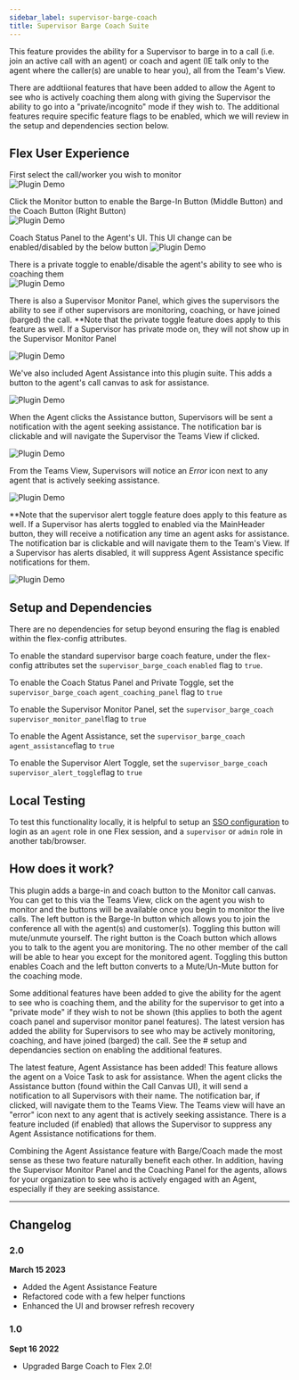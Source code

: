 ```yaml
---
sidebar_label: supervisor-barge-coach
title: Supervisor Barge Coach Suite
---
```


This feature provides the ability for a Supervisor to barge in to a call (i.e. join an active call with an agent) or coach and agent (IE talk only to the agent where the caller(s) are unable to hear you), all from the Team's View.

There are addtiional features that have been added to allow the Agent to see who is actively coaching them along with giving the Supervisor the ability to go into a "private/incognito" mode if they wish to. The additional features require specific feature flags to be enabled, which we will review in the setup and dependencies section below.

## Flex User Experience

First select the call/worker you wish to monitor  
![Plugin Demo](/img/features/supervisor-barge-coach/Supervisor-Barge-Coach-Plugin-1.gif)

Click the Monitor button to enable the Barge-In Button (Middle Button) and the Coach Button (Right Button)  
![Plugin Demo](/img/features/supervisor-barge-coach/Supervisor-Barge-Coach-Plugin-2.gif)

Coach Status Panel to the Agent's UI. This UI change can be enabled/disabled by the below button
![Plugin Demo](/img/features/supervisor-barge-coach/Supervisor-Barge-Coach-Plugin-3.gif)

There is a private toggle to enable/disable the agent's ability to see who is coaching them  
![Plugin Demo](/img/features/supervisor-barge-coach/Supervisor-Barge-Coach-Plugin-4.gif)

There is also a Supervisor Monitor Panel, which gives the supervisors the ability to see if other supervisors are monitoring, coaching, or have joined (barged) the call. \*\*Note that the private toggle feature does apply to this feature as well. If a Supervisor has private mode on, they will not show up in the Supervisor Monitor Panel

![Plugin Demo](/img/features/supervisor-barge-coach/Supervisor-Barge-Coach-Plugin-5.gif)

We've also included Agent Assistance into this plugin suite. This adds a button to the agent's call canvas to ask for assistance.

![Plugin Demo](/img/features/supervisor-barge-coach/Supervisor-Barge-Coach-Plugin-6.gif)

When the Agent clicks the Assistance button, Supervisors will be sent a notification with the agent seeking assistance. The notification bar is clickable and will navigate the Supervisor the Teams View if clicked.

![Plugin Demo](/img/features/supervisor-barge-coach/Supervisor-Barge-Coach-Plugin-7.gif)

From the Teams View, Supervisors will notice an _Error_ icon next to any agent that is actively seeking assistance.

![Plugin Demo](/img/features/supervisor-barge-coach/Supervisor-Barge-Coach-Plugin-8.gif)

\*\*Note that the supervisor alert toggle feature does apply to this feature as well. If a Supervisor has alerts toggled to enabled via the MainHeader button, they will receive a notification any time an agent asks for assistance. The notification bar is clickable and will navigate them to the Team's View. If a Supervisor has alerts disabled, it will suppress Agent Assistance specific notifications for them.

![Plugin Demo](/img/features/supervisor-barge-coach/Supervisor-Barge-Coach-Plugin-9.gif)

## Setup and Dependencies

There are no dependencies for setup beyond ensuring the flag is enabled within the flex-config attributes.

To enable the standard supervisor barge coach feature, under the flex-config attributes set the `supervisor_barge_coach` `enabled` flag to `true`.

To enable the Coach Status Panel and Private Toggle, set the `supervisor_barge_coach` `agent_coaching_panel` flag to `true`

To enable the Supervisor Monitor Panel, set the `supervisor_barge_coach` `supervisor_monitor_panel`flag to `true`

To enable the Agent Assistance, set the `supervisor_barge_coach` `agent_assistance`flag to `true`

To enable the Supervisor Alert Toggle, set the `supervisor_barge_coach` `supervisor_alert_toggle`flag to `true`

## Local Testing

To test this functionality locally, it is helpful to setup an [SSO configuration](https://www.twilio.com/docs/flex/admin-guide/setup/sso-configuration) to login as an `agent` role in one Flex session, and a `supervisor` or `admin` role in another tab/browser.

## How does it work?

This plugin adds a barge-in and coach button to the Monitor call canvas. You can get to this via the Teams View, click on the agent you wish to monitor and the buttons will be available once you begin to monitor the live calls. The left button is the Barge-In button which allows you to join the conference all with the agent(s) and customer(s). Toggling this button will mute/unmute yourself. The right button is the Coach button which allows you to talk to the agent you are monitoring. The no other member of the call will be able to hear you except for the monitored agent. Toggling this button enables Coach and the left button converts to a Mute/Un-Mute button for the coaching mode.

Some additional features have been added to give the ability for the agent to see who is coaching them, and the ability for the supervisor to get into a "private mode" if they wish to not be shown (this applies to both the agent coach panel and supervisor monitor panel features). The latest version has added the ability for Supervisors to see who may be actively monitoring, coaching, and have joined (barged) the call. See the # setup and dependancies section on enabling the additional features.

The latest feature, Agent Assistance has been added! This feature allows the agent on a Voice Task to ask for assistance. When the agent clicks the Assistance button (found within the Call Canvas UI), it will send a notification to all Supervisors with their name. The notification bar, if clicked, will navigate them to the Teams View. The Teams view will have an "error" icon next to any agent that is actively seeking assistance. There is a feature included (if enabled) that allows the Supervisor to suppress any Agent Assistance notifications for them.

Combining the Agent Assistance feature with Barge/Coach made the most sense as these two feature naturally benefit each other. In addition, having the Supervisor Monitor Panel and the Coaching Panel for the agents, allows for your organization to see who is actively engaged with an Agent, especially if they are seeking assistance.

---

## Changelog

### 2.0

**March 15 2023**

- Added the Agent Assistance Feature
- Refactored code with a few helper functions
- Enhanced the UI and browser refresh recovery

### 1.0

**Sept 16 2022**

- Upgraded Barge Coach to Flex 2.0!
